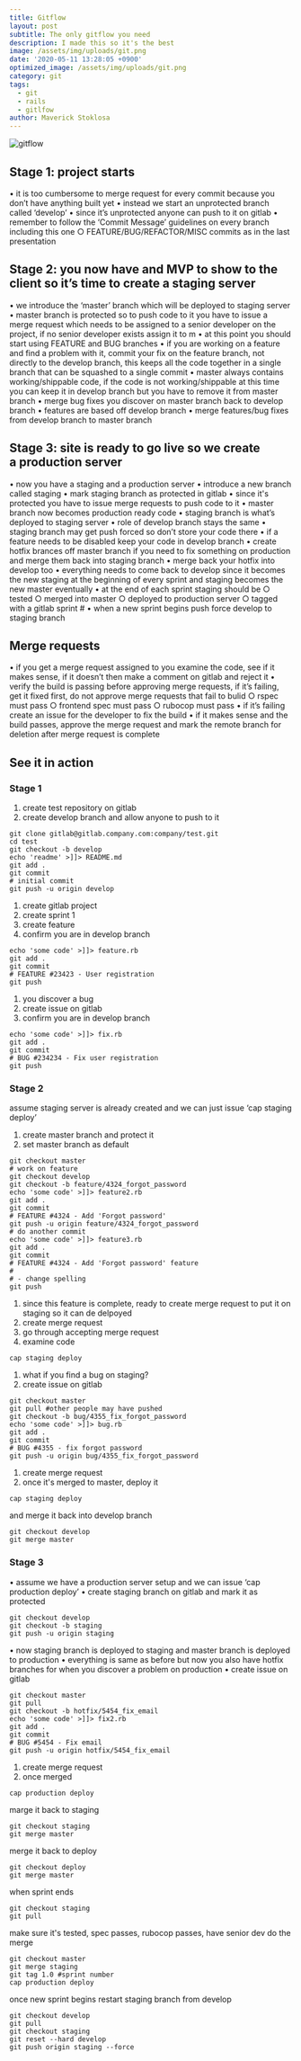 ```yaml
---
title: Gitflow
layout: post
subtitle: The only gitflow you need
description: I made this so it's the best
image: /assets/img/uploads/git.png
date: '2020-05-11 13:28:05 +0900'
optimized_image: /assets/img/uploads/git.png
category: git
tags:
  - git
  - rails
  - gitlfow
author: Maverick Stoklosa
---
```


![gitflow](/assets/img/uploads/gitflow.png)

## Stage 1: project starts

• it is too cumbersome to merge request for every commit because you don’t have anything built yet
• instead we start an unprotected branch called ‘develop’
• since it’s unprotected anyone can push to it on gitlab
• remember to follow the ‘Commit Message’ guidelines on every branch including this one
	○ FEATURE/BUG/REFACTOR/MISC commits as in the last presentation

## Stage 2: you now have and MVP to show to the client so it’s time to create a staging server

• we introduce the ‘master’ branch which will be deployed to staging server
• master branch is protected so to push code to it you have to issue a merge request which needs to be assigned to a senior developer on the project, if no senior developer exists assign it to m
• at this point you should start using FEATURE and BUG branches
• if you are working on a feature and find a problem with it, commit your fix on the feature branch, not directly to the develop branch, this keeps all the code together in a single branch that can be squashed to a single commit
• master always contains working/shippable code, if the code is not working/shippable at this time you can keep it in develop branch but you have to remove it from master branch
• merge bug fixes you discover on master branch back to develop branch
• features are based off develop branch
• merge features/bug fixes from develop branch to master branch

## Stage 3: site is ready to go live so we create a production server

• now you have a staging and a production server
• introduce a new branch called staging
• mark staging branch as protected in gitlab
• since it's protected you have to issue merge requests to push code to it
• master branch now becomes production ready code
• staging branch is what’s deployed to staging server
• role of develop branch stays the same
• staging branch may get push forced so don’t store your code there
• if a feature needs to be disabled keep your code in develop branch
• create hotfix brances off master branch if you need to fix something on production and merge them back into staging branch
• merge back your hotfix into develop too
• everything needs to come back to develop since it becomes the new staging at the beginning of every sprint and staging becomes the new master eventually
• at the end of each sprint staging should be
	○ tested
	○ merged into master
	○ deployed to production server
	○ tagged with a gitlab sprint #
• when a new sprint begins push force develop to staging branch

## Merge requests

• if you get a merge request assigned to you examine the code, see if it makes sense, if it doesn’t then make a comment on gitlab and reject it
• verify the build is passing before approving merge requests, if it’s failing, get it fixed first, do not approve merge requests that fail to bulid
	○ rspec must pass
	○ frontend spec must pass
	○ rubocop must pass
• if it’s failing create an issue for the developer to fix the build
• if it makes sense and the build passes, approve the merge request and mark the remote branch for deletion after merge request is complete

## See it in action

### Stage 1

1. create test repository on gitlab
2. create develop branch and allow anyone to push to it

```
git clone gitlab@gitlab.company.com:company/test.git
cd test
git checkout -b develop
echo 'readme' >]]> README.md
git add .
git commit
# initial commit
git push -u origin develop
```

1. create gitlab project
2. create sprint 1
3. create feature
4. confirm you are in develop branch

```
echo 'some code' >]]> feature.rb
git add .
git commit
# FEATURE #23423 - User registration
git push
```

1. you discover a bug
2. create issue on gitlab
3. confirm you are in develop branch

```
echo 'some code' >]]> fix.rb
git add .
git commit
# BUG #234234 - Fix user registration
git push
```

### Stage 2

assume staging server is already created and we can just issue ‘cap staging deploy’

1. create master branch and protect it
2. set master branch as default

```
git checkout master
# work on feature
git checkout develop
git checkout -b feature/4324_forgot_password
echo 'some code' >]]> feature2.rb
git add .
git commit
# FEATURE #4324 - Add 'Forgot password'
git push -u origin feature/4324_forgot_password
# do another commit
echo 'some code' >]]> feature3.rb
git add .
git commit
# FEATURE #4324 - Add 'Forgot password' feature
#
# - change spelling
git push
```

1. since this feature is complete, ready to create merge request to put it on staging so it can de delpoyed
2. create merge request
3. go through accepting merge request
4. examine code

```
cap staging deploy
```

1. what if you find a bug on staging?
2. create issue on gitlab

```
git checkout master
git pull #other people may have pushed
git checkout -b bug/4355_fix_forgot_password
echo 'some code' >]]> bug.rb
git add .
git commit
# BUG #4355 - fix forgot password
git push -u origin bug/4355_fix_forgot_password
```

1. create merge request
2. once it's merged to master, deploy it

```
cap staging deploy
```

and merge it back into develop branch

```
git checkout develop
git merge master
```

### Stage 3

• assume we have a production server setup and we can issue ‘cap production deploy’
• create staging branch on gitlab and mark it as protected

```
git checkout develop
git checkout -b staging
git push -u origin staging
```

• now staging branch is deployed to staging and master branch is deployed to production
• everything is same as before but now you also have hotfix branches for when you discover a problem on production
• create issue on gitlab

```
git checkout master
git pull
git checkout -b hotfix/5454_fix_email
echo 'some code' >]]> fix2.rb
git add .
git commit
# BUG #5454 - Fix email
git push -u origin hotfix/5454_fix_email
```

1. create merge request
2. once merged

```
cap production deploy
```

marge it back to staging

```
git checkout staging
git merge master
```

merge it back to deploy

```
git checkout deploy
git merge master
```

when sprint ends

```
git checkout staging
git pull
```

make sure it's tested, spec passes, rubocop passes, have senior dev do the merge

```
git checkout master
git merge staging
git tag 1.0 #sprint number
cap production deploy
```

once new sprint begins restart staging branch from develop

```
git checkout develop
git pull
git checkout staging
git reset --hard develop
git push origin staging --force
```
